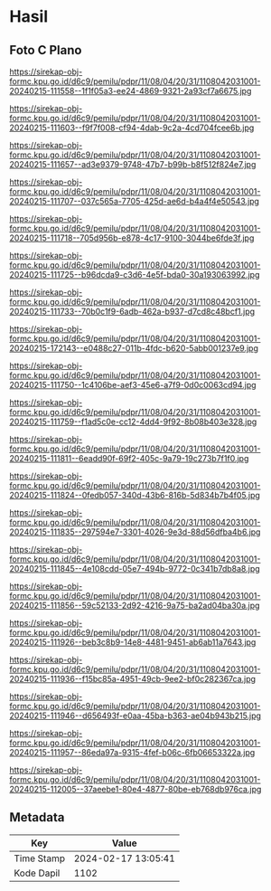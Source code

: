# Hasil

## Foto C Plano

https://sirekap-obj-formc.kpu.go.id/d6c9/pemilu/pdpr/11/08/04/20/31/1108042031001-20240215-111558--1f1f05a3-ee24-4869-9321-2a93cf7a6675.jpg

https://sirekap-obj-formc.kpu.go.id/d6c9/pemilu/pdpr/11/08/04/20/31/1108042031001-20240215-111603--f9f7f008-cf94-4dab-9c2a-4cd704fcee6b.jpg

https://sirekap-obj-formc.kpu.go.id/d6c9/pemilu/pdpr/11/08/04/20/31/1108042031001-20240215-111657--ad3e9379-9748-47b7-b99b-b8f512f824e7.jpg

https://sirekap-obj-formc.kpu.go.id/d6c9/pemilu/pdpr/11/08/04/20/31/1108042031001-20240215-111707--037c565a-7705-425d-ae6d-b4a4f4e50543.jpg

https://sirekap-obj-formc.kpu.go.id/d6c9/pemilu/pdpr/11/08/04/20/31/1108042031001-20240215-111718--705d956b-e878-4c17-9100-3044be6fde3f.jpg

https://sirekap-obj-formc.kpu.go.id/d6c9/pemilu/pdpr/11/08/04/20/31/1108042031001-20240215-111725--b96dcda9-c3d6-4e5f-bda0-30a193063992.jpg

https://sirekap-obj-formc.kpu.go.id/d6c9/pemilu/pdpr/11/08/04/20/31/1108042031001-20240215-111733--70b0c1f9-6adb-462a-b937-d7cd8c48bcf1.jpg

https://sirekap-obj-formc.kpu.go.id/d6c9/pemilu/pdpr/11/08/04/20/31/1108042031001-20240215-172143--e0488c27-011b-4fdc-b620-5abb001237e9.jpg

https://sirekap-obj-formc.kpu.go.id/d6c9/pemilu/pdpr/11/08/04/20/31/1108042031001-20240215-111750--1c4106be-aef3-45e6-a7f9-0d0c0063cd94.jpg

https://sirekap-obj-formc.kpu.go.id/d6c9/pemilu/pdpr/11/08/04/20/31/1108042031001-20240215-111759--f1ad5c0e-cc12-4dd4-9f92-8b08b403e328.jpg

https://sirekap-obj-formc.kpu.go.id/d6c9/pemilu/pdpr/11/08/04/20/31/1108042031001-20240215-111811--6eadd90f-69f2-405c-9a79-19c273b7f1f0.jpg

https://sirekap-obj-formc.kpu.go.id/d6c9/pemilu/pdpr/11/08/04/20/31/1108042031001-20240215-111824--0fedb057-340d-43b6-816b-5d834b7b4f05.jpg

https://sirekap-obj-formc.kpu.go.id/d6c9/pemilu/pdpr/11/08/04/20/31/1108042031001-20240215-111835--297594e7-3301-4026-9e3d-88d56dfba4b6.jpg

https://sirekap-obj-formc.kpu.go.id/d6c9/pemilu/pdpr/11/08/04/20/31/1108042031001-20240215-111845--4e108cdd-05e7-494b-9772-0c341b7db8a8.jpg

https://sirekap-obj-formc.kpu.go.id/d6c9/pemilu/pdpr/11/08/04/20/31/1108042031001-20240215-111856--59c52133-2d92-4216-9a75-ba2ad04ba30a.jpg

https://sirekap-obj-formc.kpu.go.id/d6c9/pemilu/pdpr/11/08/04/20/31/1108042031001-20240215-111926--beb3c8b9-14e8-4481-9451-ab6ab11a7643.jpg

https://sirekap-obj-formc.kpu.go.id/d6c9/pemilu/pdpr/11/08/04/20/31/1108042031001-20240215-111936--f15bc85a-4951-49cb-9ee2-bf0c282367ca.jpg

https://sirekap-obj-formc.kpu.go.id/d6c9/pemilu/pdpr/11/08/04/20/31/1108042031001-20240215-111946--d656493f-e0aa-45ba-b363-ae04b943b215.jpg

https://sirekap-obj-formc.kpu.go.id/d6c9/pemilu/pdpr/11/08/04/20/31/1108042031001-20240215-111957--86eda97a-9315-4fef-b06c-6fb06653322a.jpg

https://sirekap-obj-formc.kpu.go.id/d6c9/pemilu/pdpr/11/08/04/20/31/1108042031001-20240215-112005--37aeebe1-80e4-4877-80be-eb768db976ca.jpg


## Metadata

| Key        | Value               |
| ---------- | ------------------- |
| Time Stamp | 2024-02-17 13:05:41 |
| Kode Dapil | 1102                |



